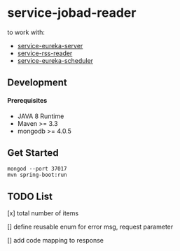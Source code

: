 # service-jobad-reader
to work with:
- [service-eureka-server](https://github.com/dotterbear/service-eureka-server)
- [service-rss-reader](https://github.com/dotterbear/service-rss-reader)
- [service-eureka-scheduler](https://github.com/dotterbear/service-eureka-scheduler)

## Development

#### Prerequisites
* JAVA 8 Runtime
* Maven >= 3.3
* mongodb >= 4.0.5

## Get Started
```
mongod --port 37017
mvn spring-boot:run
```

## TODO List
[x] total number of items

[] define reusable enum for error msg, request parameter

[] add code mapping to response

